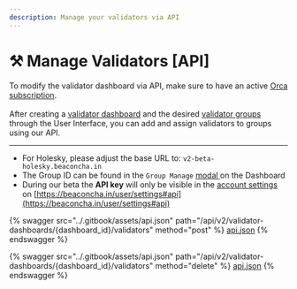 ```yaml
---
description: Manage your validators via API
---
```


# ⚒️ Manage Validators \[API]

To modify the validator dashboard via API, make sure to have an active [Orca subscription](https://v2-beta-holesky.beaconcha.in/pricing).\
\
After creating a [validator dashboard](https://v2-beta-holesky.beaconcha.in/) and the desired [validator groups](validator-groups.md) through the User Interface, you can add and assign validators to groups using our API.

***

* For Holesky, please adjust the base URL to: `v2-beta-holesky.beaconcha.in`
* The Group ID can be found in the `Group Manage` [modal ](validator-groups.md)on the Dashboard
* During our beta the **API key** will only be visible in the [account settings](https://beaconcha.in/user/settings#api) on [https://beaconcha.in/user/settings#api](https://beaconcha.in/user/settings#api)

{% swagger src="../.gitbook/assets/api.json" path="/api/v2/validator-dashboards/{dashboard_id}/validators" method="post" %}
[api.json](../.gitbook/assets/api.json)
{% endswagger %}

{% swagger src="../.gitbook/assets/api.json" path="/api/v2/validator-dashboards/{dashboard_id}/validators" method="delete" %}
[api.json](../.gitbook/assets/api.json)
{% endswagger %}
